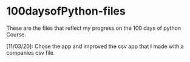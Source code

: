 # 100daysofPython-files
These are the files that reflect my progress on the 100 days of python Course.

[11/03/20]: Chose the app and improved the csv app that I made with a companies csv file.
